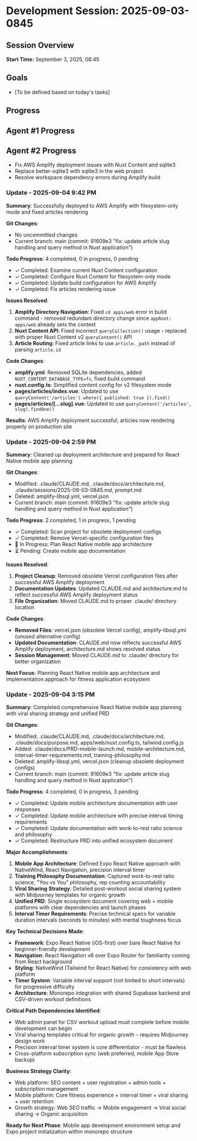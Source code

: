 # Development Session: 2025-09-03-0845

## Session Overview
**Start Time:** September 3, 2025, 08:45

## Goals
- [To be defined based on today's tasks]

## Progress

## Agent #1 Progress

## Agent #2 Progress
- Fix AWS Amplify deployment issues with Nuxt Content and sqlite3
- Replace better-sqlite3 with sqlite3 in the web project
- Resolve workspace dependency errors during Amplify build

### Update - 2025-09-04 9:42 PM

**Summary**: Successfully deployed to AWS Amplify with filesystem-only mode and fixed articles rendering

**Git Changes**:
- No uncommitted changes
- Current branch: main (commit: 91609e3 "fix: update article slug handling and query method in Nuxt application")

**Todo Progress**: 4 completed, 0 in progress, 0 pending
- ✓ Completed: Examine current Nuxt Content configuration
- ✓ Completed: Configure Nuxt Content for filesystem-only mode  
- ✓ Completed: Update build configuration for AWS Amplify
- ✓ Completed: Fix articles rendering issue

**Issues Resolved**:
1. **Amplify Directory Navigation**: Fixed `cd apps/web` error in build command - removed redundant directory change since `appRoot: apps/web` already sets the context
2. **Nuxt Content API**: Fixed incorrect `queryCollection()` usage - replaced with proper Nuxt Content v2 `queryContent()` API
3. **Article Routing**: Fixed article links to use `article._path` instead of parsing `article.id`

**Code Changes**:
- **amplify.yml**: Removed SQLite dependencies, added `NUXT_CONTENT_DATABASE_TYPE=fs`, fixed build command
- **nuxt.config.ts**: Simplified content config for v2 filesystem mode
- **pages/articles/index.vue**: Updated to use `queryContent('/articles').where({ published: true }).find()`  
- **pages/articles/[...slug].vue**: Updated to use `queryContent('/articles', slug).findOne()`

**Results**: AWS Amplify deployment successful, articles now rendering properly on production site

### Update - 2025-09-04 2:59 PM

**Summary**: Cleaned up deployment architecture and prepared for React Native mobile app planning

**Git Changes**:
- Modified: .claude/CLAUDE.md, .claude/docs/architecture.md, .claude/sessions/2025-09-03-0845.md, prompt.md
- Deleted: amplify-libsql.yml, vercel.json
- Current branch: main (commit: 91609e3 "fix: update article slug handling and query method in Nuxt application")

**Todo Progress**: 2 completed, 1 in progress, 1 pending
- ✓ Completed: Scan project for obsolete deployment configs
- ✓ Completed: Remove Vercel-specific configuration files
- 🔄 In Progress: Plan React Native mobile app architecture
- ⏳ Pending: Create mobile app documentation

**Issues Resolved**:
1. **Project Cleanup**: Removed obsolete Vercel configuration files after successful AWS Amplify deployment
2. **Documentation Updates**: Updated CLAUDE.md and architecture.md to reflect successful AWS Amplify deployment status
3. **File Organization**: Moved CLAUDE.md to proper .claude/ directory location

**Code Changes**:
- **Removed Files**: vercel.json (obsolete Vercel config), amplify-libsql.yml (unused alternative config)
- **Updated Documentation**: CLAUDE.md now reflects successful AWS Amplify deployment, architecture.md shows resolved status
- **Session Management**: Moved CLAUDE.md to .claude/ directory for better organization

**Next Focus**: Planning React Native mobile app architecture and implementation approach for fitness application ecosystem

### Update - 2025-09-04 3:15 PM

**Summary**: Completed comprehensive React Native mobile app planning with viral sharing strategy and unified PRD

**Git Changes**:
- Modified: .claude/CLAUDE.md, .claude/docs/architecture.md, .claude/docs/purpose.md, apps/web/nuxt.config.ts, tailwind.config.js
- Added: .claude/docs/PRD-mobile-launch.md, mobile-architecture.md, interval-timer-requirements.md, training-philosophy.md
- Deleted: amplify-libsql.yml, vercel.json (cleanup obsolete deployment configs)
- Current branch: main (commit: 91609e3 "fix: update article slug handling and query method in Nuxt application")

**Todo Progress**: 4 completed, 0 in progress, 3 pending
- ✓ Completed: Update mobile architecture documentation with user responses
- ✓ Completed: Update mobile architecture with precise interval timing requirements  
- ✓ Completed: Update documentation with work-to-rest ratio science and philosophy
- ✓ Completed: Restructure PRD into unified ecosystem document

**Major Accomplishments**:
1. **Mobile App Architecture**: Defined Expo React Native approach with NativeWind, React Navigation, precision interval timer
2. **Training Philosophy Documentation**: Captured work-to-rest ratio science, "You vs You" philosophy, rep counting accountability
3. **Viral Sharing Strategy**: Detailed post-workout social sharing system with Midjourney templates for organic growth
4. **Unified PRD**: Single ecosystem document covering web + mobile platforms with clear dependencies and launch phases
5. **Interval Timer Requirements**: Precise technical specs for variable duration intervals (seconds to minutes) with mental toughness focus

**Key Technical Decisions Made**:
- **Framework**: Expo React Native (iOS-first) over bare React Native for beginner-friendly development
- **Navigation**: React Navigation v6 over Expo Router for familiarity coming from React background
- **Styling**: NativeWind (Tailwind for React Native) for consistency with web platform
- **Timer System**: Variable interval support (not limited to short intervals) for progressive difficulty
- **Architecture**: Monorepo integration with shared Supabase backend and CSV-driven workout definitions

**Critical Path Dependencies Identified**:
- Web admin panel for CSV workout upload must complete before mobile development can begin
- Viral sharing templates critical for organic growth - requires Midjourney design work
- Precision interval timer system is core differentiator - must be flawless
- Cross-platform subscription sync (web preferred, mobile App Store backup)

**Business Strategy Clarity**:
- Web platform: SEO content + user registration + admin tools + subscription management  
- Mobile platform: Core fitness experience + interval timer + viral sharing + user retention
- Growth strategy: Web SEO traffic → Mobile engagement → Viral social sharing → Organic acquisition

**Ready for Next Phase**: Mobile app development environment setup and Expo project initialization within monorepo structure
